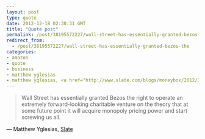 ```yaml
---
layout: post
type: quote
date: 2012-12-18 02:30:31 GMT
title: "Quote post"
permalink: /post/38195572227/wall-street-has-essentially-granted-bezos-the
redirect_from: 
  - /post/38195572227/wall-street-has-essentially-granted-bezos-the
categories:
- amazon
- quote
- business
- matthew yglesias
- matthew yglesias, <a href="http://www.slate.com/blogs/moneybox/2012/12/12/amazon_s_zero_profit_business_strategy_it_s_amazing_but_someday_we_may_all.html">slate</a>
---
```

<blockquote>Wall Street has essentially granted Bezos the right to operate an extremely forward-looking charitable venture on the theory that at some future point it will acquire monopoly pricing power and start screwing us all.</blockquote>

 — Matthew Yglesias, <a href="http://www.slate.com/blogs/moneybox/2012/12/12/amazon_s_zero_profit_business_strategy_it_s_amazing_but_someday_we_may_all.html">Slate</a>